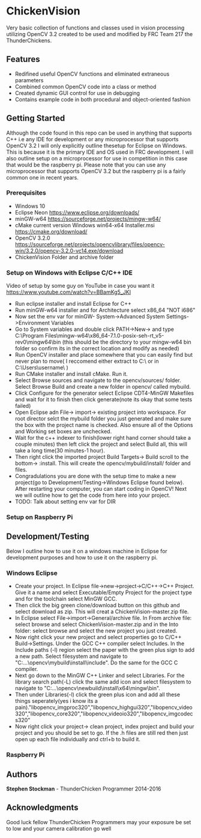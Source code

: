 # ChickenVision

Very basic collection of functions and classes used in vision processing utilizing OpenCV 3.2 created to be used and modified by FRC Team 217 the ThunderChickens. 

## Features

* Redifined useful OpenCV functions and eliminated extraneous parameters
* Combined common OpenCV code into a class or method 
* Created dynamic GUI control for use in debugging 
* Contains example code in both procedural and object-oriented fashion

## Getting Started

Although the code found in this repo can be used in anything that supports C++ i.e any IDE for development or any microprocessor that supports OpenCV 3.2 I will only explicitly outline thesetup for Eclipse on Windows. This is because it is the primary IDE and OS used in FRC development. I will also outline setup on a microprocessor for use in competition in this case that would be the raspberry pi. Please note that you can use any microprocessor that supports OpenCV 3.2 but the raspberry pi is a fairly common one in recent years.

### Prerequisites

* Windows 10
* Eclipse Neon <link> <https://www.eclipse.org/downloads/>
* minGW-w64 <link><https://sourceforge.net/projects/mingw-w64/>
* cMake current version Windows win64-x64 Installer.msi <link> <https://cmake.org/download/>
* OpenCV 3.2.0 <link> <https://sourceforge.net/projects/opencvlibrary/files/opencv-win/3.2.0/opencv-3.2.0-vc14.exe/download>
* ChickenVision Folder and archive folder


### Setup on Windows with Eclipse C/C++ IDE

Video of setup by some guy on YouTube in case you want it <link> <https://www.youtube.com/watch?v=BBamKg5_JKI>
* Run eclipse installer and install Eclipse for C++
* Run minGW-w64 installer and for Architecture select x86_64 "NOT i686"
* Now set the env var for minGW- System->Advanced System Settings->Environment Variables
* Go to System variables and double click PATH->New-> and type C:\Program Files\mingw-w64\x86_64-7.1.0-posix-seh-rt_v5-rev0\mingw64\bin (this should be the directory to your mingw-w64 bin folder so confirm its in the correct location and modify as needed)
* Run OpenCV installer and place somewhere that you can easily find but never plan to move( I reccomend either extract to C:\ or in C:\Users\username\ )
* Run CMake installer and install cMake. Run it.
* Select Browse sources and navigate to the opencv/sources/ folder. Select Browse Build and create a new folder in opencv/ called mybuild.
* Click Configure for the generator select Eclipse CDT4-MinGW Makefiles and wait for it to finish then click generate(note its okay that some tests failed)
* Open Eclipse adn File-> import-> existing project into workspace. For root director selct the mybuild folder you just generated and make sure the box with the project name is checked. Also ensure all of the Options and Working set boxes are unchecked.
* Wait for the c++ indexer to finish(lower right hand corner should take a couple minutes) then left click the project and select Build all, this will take a long time(30 minutes-1 hour).
* Then right click the imported project Build Targets-> Build scroll to the bottom-> :install. This will create the opencv/mybuild/install/ folder and files.
* Congradulations you are done with the setup time to make a new project(go to Development/Testing->Windows Eclipse found below). After restarting your computer, you can start coding in OpenCV! Next we will outline how to get the code from here into your project.
*  TODO: Talk about setting env var for DIR

### Setup on Raspberry Pi

## Development/Testing
Below I outline how to use it on a windows machine in Eclipse for development purposes and how to use it on the raspberry pi.

### Windows Eclipse
* Create your project. In Eclipse file->new->project->C/C++->C++ Project. Give it a name and select Executable/Empty Project for the project type and for the toolchain select MinGW GCC.
* Then click the big green clone/download button on this github and select download as zip. This will creat a ChickenVision-master.zip file.
* In Eclipse select File->import->General/archive file. In From archive file: select browse and select ChickenVision-master.zip and in the Into folder: select browse and select the new project you just created.
* Now right click your new project and select properties go to C/C++ Build->Settings. Under the GCC C++ compiler select Includes. In the Include paths (-l) region select the paper with the green plus sign to add a new path. Select filesystem and navigate to "C:\...\opencv\mybuild\install\include". Do the same for the GCC C compiler.
* Next go down to the MinGW C++ Linker and select Libraries. For the library search path(-L) click the same add icon and select filesystem to navigate to "C:\...\opencv\newbuild\install\x64\mingw\bin".
* Then under Libraries(-l) click the green plus icon and add all these things seperately(yes i know its a pain)."libopencv_imgproc320","libopencv_highgui320","libopencv_video320","libopencv_core320","libopencv_videoio320","libopencv_imgcodecs320"
* Now right click your project-> clean project, index project and build your project and you should be set to go. If the .h files are still red then just open up each file individually and ctrl+b to build it.

### Raspberry Pi

## Authors

**Stephen Stockman** - ThunderChicken Programmer 2014-2016
 
## Acknowledgments

Good luck fellow ThunderChicken Programmers may your exposure be set to low and your camera calibration go well
